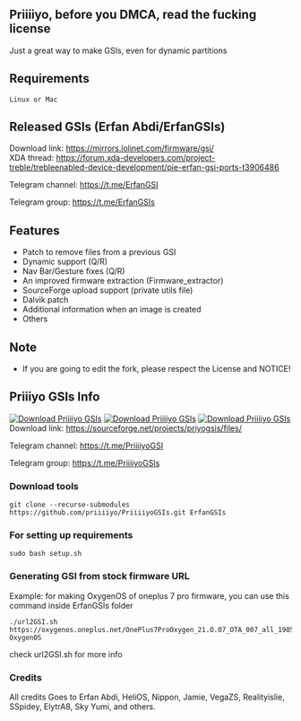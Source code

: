 

## Priiiiyo, before you DMCA, read the fucking license


Just a great way to make GSIs, even for dynamic partitions


## Requirements
    Linux or Mac

## Released GSIs (Erfan Abdi/ErfanGSIs)
Download link: https://mirrors.lolinet.com/firmware/gsi/  
XDA thread: https://forum.xda-developers.com/project-treble/trebleenabled-device-development/pie-erfan-gsi-ports-t3906486

Telegram channel: https://t.me/ErfanGSI

Telegram group: https://t.me/ErfanGSIs  
  

## Features
* Patch to remove files from a previous GSI
* Dynamic support (Q/R)
* Nav Bar/Gesture fixes (Q/R)
* An improved firmware extraction (Firmware_extractor)
* SourceForge upload support (private utils file)
* Dalvik patch
* Additional information when an image is created
* Others

## Note
* If you are going to edit the fork, please respect the License and NOTICE!

## Priiiyo GSIs Info
[![Download Priiiiyo GSIs](https://img.shields.io/sourceforge/dm/priyogsis.svg)](https://sourceforge.net/projects/priyogsis/files/latest/download)
[![Download Priiiiyo GSIs](https://img.shields.io/sourceforge/dw/priyogsis.svg)](https://sourceforge.net/projects/priyogsis/files/latest/download)
[![Download Priiiiyo GSIs](https://img.shields.io/sourceforge/dt/priyogsis.svg)](https://sourceforge.net/projects/priyogsis/files/latest/download)  
Download link: https://sourceforge.net/projects/priyogsis/files/

Telegram channel: https://t.me/PriiiiyoGSI

Telegram group: https://t.me/PriiiiyoGSIs
  

### Download tools
```
git clone --recurse-submodules https://github.com/priiiiyo/PriiiiyoGSIs.git ErfanGSIs
```

### For setting up requirements
    sudo bash setup.sh
    
### Generating GSI from stock firmware URL
Example: for making OxygenOS of oneplus 7 pro firmware, you can use this command inside ErfanGSIs folder
```
./url2GSI.sh https://oxygenos.oneplus.net/OnePlus7ProOxygen_21.O.07_OTA_007_all_1905120542_fc480574576b4843.zip OxygenOS
```
check url2GSI.sh for more info    

### Credits
All credits Goes to Erfan Abdi, HeliOS, Nippon, Jamie, VegaZS, Realityislie, SSpidey, ElytrA8, Sky Yumi, and others.


